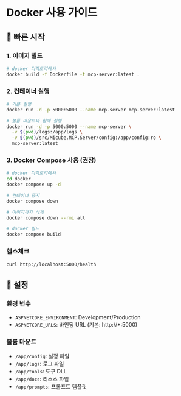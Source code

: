 # Docker 사용 가이드

## 🚀 빠른 시작

### 1. 이미지 빌드
```bash
# docker 디렉토리에서
docker build -f Dockerfile -t mcp-server:latest .
```

### 2. 컨테이너 실행
```bash
# 기본 실행
docker run -d -p 5000:5000 --name mcp-server mcp-server:latest

# 볼륨 마운트와 함께 실행
docker run -d -p 5000:5000 --name mcp-server \
  -v $(pwd)/logs:/app/logs \
  -v $(pwd)/src/Micube.MCP.Server/config:/app/config:ro \
  mcp-server:latest
```

### 3. Docker Compose 사용 (권장)
```bash
# docker 디렉토리에서
cd docker
docker compose up -d

# 컨테이너 중지
docker compose down

# 이미지까지 삭제
docker compose down --rmi all

# docker 빌드
docker compose build

```

### 헬스체크
```bash
curl http://localhost:5000/health
```

## 🔧 설정

### 환경 변수
- `ASPNETCORE_ENVIRONMENT`: Development/Production
- `ASPNETCORE_URLS`: 바인딩 URL (기본: http://*:5000)

### 볼륨 마운트
- `/app/config`: 설정 파일
- `/app/logs`: 로그 파일
- `/app/tools`: 도구 DLL
- `/app/docs`: 리소스 파일
- `/app/prompts`: 프롬프트 템플릿
